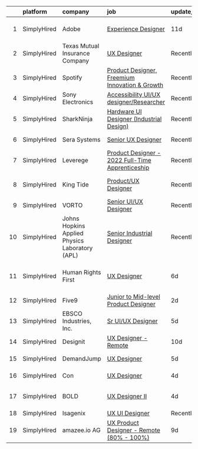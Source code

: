 

|    | platform    | company                                        | job                                                                                                                                                      | update_time   | location                   |
|---:|:------------|:-----------------------------------------------|:---------------------------------------------------------------------------------------------------------------------------------------------------------|:--------------|:---------------------------|
|  1 | SimplyHired | Adobe                                          | [Experience Designer](https://www.simplyhired.com/job/C1IYer3Ki3_uUAOFdRR3WtCWSepaOP4UJ6AHLwBNJjvdi8AbjOdWaw?q=ux+designer)                              | 11d           | San Francisco, CA          |
|  2 | SimplyHired | Texas Mutual Insurance Company                 | [UX Designer](https://www.simplyhired.com/job/xRfLX1J_huOYJ2ac9N-nG-Hb7T-_VghDwKkOxNujI0nvtM1nn1poag?q=ux+designer)                                      | Recently      | Austin, TX                 |
|  3 | SimplyHired | Spotify                                        | [Product Designer, Freemium Innovation & Growth](https://www.simplyhired.com/job/Kvw_SiGrQB-4O_L_w6kE8LRwEA9nFhTEvN3SB40918E8kMG3aqYvqg?q=ux+designer)   | Recently      | Remote                     |
|  4 | SimplyHired | Sony Electronics                               | [Accessibility UI/UX designer/Researcher](https://www.simplyhired.com/job/rj2QgQ7T8vCD2rN6izndTx06dW-AYv9TJvz_rJ9AcjJg0pF8fNMJCQ?q=ux+designer)          | Recently      | San Diego, CA              |
|  5 | SimplyHired | SharkNinja                                     | [Hardware UI Designer (Industrial Design)](https://www.simplyhired.com/job/IMOa6tWPSdj7W6Yld-p1ueC8SK01SzxayF7r5X6XvsQzisxVPuV5Hg?q=ux+designer)         | Recently      | Needham, MA                |
|  6 | SimplyHired | Sera Systems                                   | [Senior UX Designer](https://www.simplyhired.com/job/-ErQCBHbvrgU2IMJjB3wbmtauhhkHT8ORmdzdCyWE_ZBeJ22Z_XJCg?q=ux+designer)                               | Recently      | Grapevine, TX              |
|  7 | SimplyHired | Leverege                                       | [Product Designer - 2022 Full-Time Apprenticeship](https://www.simplyhired.com/job/f2PnrkNkoKjnF_c7MsOM41LbDj7RDHIKkfuGC1pKOOPB0dNQ0HmV5w?q=ux+designer) | Recently      | Remote                     |
|  8 | SimplyHired | King Tide                                      | [Product/UX Designer](https://www.simplyhired.com/job/YxjorQGLxMfoprOlfSkOsk3fwRVwifJM1swPvvsWXKbiAxjMJ5gDzg?q=ux+designer)                              | Recently      | West Hollywood, CA         |
|  9 | SimplyHired | VORTO                                          | [Senior UI/UX Designer](https://www.simplyhired.com/job/oSnPZZTtzdtOAbU5UWxBf_Y-FNnc2XOZmk6rJ09JIgVO9SiCL9fhLQ?q=ux+designer)                            | Recently      | Denver, CO                 |
| 10 | SimplyHired | Johns Hopkins Applied Physics Laboratory (APL) | [Senior Industrial Designer](https://www.simplyhired.com/job/cWteweR2HUSB-M6HNfjiwbg6s9QWBdHzzWW_VIcrN6UKsXa3uDdpvw?q=ux+designer)                       | Recently      | Laurel, MD                 |
| 11 | SimplyHired | Human Rights First                             | [UX Designer](https://www.simplyhired.com/job/yALmge-Gr7b_CEDoE2Povl3P79GHOPCmecIR8i95MzmiPfnwzSVOiA?q=ux+designer)                                      | 6d            | San Francisco Bay Area, CA |
| 12 | SimplyHired | Five9                                          | [Junior to Mid-level Product Designer](https://www.simplyhired.com/job/n6THUEXV1TLSLeDte8s5TbIh6N6uqZoLK9nVEKzwDlh8GzRbP5uEdQ?q=ux+designer)             | 2d            | San Ramon, CA              |
| 13 | SimplyHired | EBSCO Industries, Inc.                         | [Sr UI/UX Designer](https://www.simplyhired.com/job/SgNO1oG8O1nVwU3ItH-upH6h8DfkKXnY9DlApV70tefD06sAu_s38g?q=ux+designer)                                | 5d            | Birmingham, AL             |
| 14 | SimplyHired | Designit                                       | [UX Designer - Remote](https://www.simplyhired.com/job/7G35P67whjorhk4bv8bi8EbqEkzewmG6nvftzXCtAMik3A-IqW3LAg?q=ux+designer)                             | 10d           | Seattle, WA                |
| 15 | SimplyHired | DemandJump                                     | [UX Designer](https://www.simplyhired.com/job/cBsapSXvRS4lMHRCuVrSQuEClLP9OMlhVxnJj7kt70CCbqjHvalFww?q=ux+designer)                                      | 5d            | Remote +1 location         |
| 16 | SimplyHired | Con                                            | [UX Designer](https://www.simplyhired.com/job/Bb-mUBliQC7HA4uGfVy3uyaiBk6A8vhBRhlwTCeU4SYtaAnaWKDZoQ?q=ux+designer)                                      | 4d            | Sunnyvale, CA              |
| 17 | SimplyHired | BOLD                                           | [UX Designer II](https://www.simplyhired.com/job/-PdcUMEMH58A6faGQwBT-zcilWRmOH2cZtCu8FeAq3BC0hjVXwq6Lw?q=ux+designer)                                   | 4d            | San Francisco, CA          |
| 18 | SimplyHired | Isagenix                                       | [UX UI Designer](https://www.simplyhired.com/job/T4curWSneVb2kCAvlBtTyLAtNndPOj8j5NIu1WTfkqg1fCUQajybsw?q=ux+designer)                                   | Recently      | Gilbert, AZ                |
| 19 | SimplyHired | amazee.io AG                                   | [UX Product Designer - Remote (80% - 100%)](https://www.simplyhired.com/job/-u9Rani3uniI42NdYE_Bqb9Dk4sITu5KDXz2F7IaIob507m_3B_pZg?q=ux+designer)        | 9d            | Austin, TX                 |